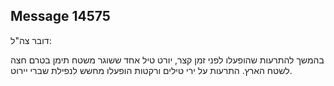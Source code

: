 ## Message 14575

דובר צה"ל:

בהמשך להתרעות שהופעלו לפני זמן קצר, יורט טיל אחד ששוגר משטח תימן בטרם חצה לשטח הארץ. 
התרעות על ירי טילים ורקטות הופעלו מחשש לנפילת שברי יירוט.

